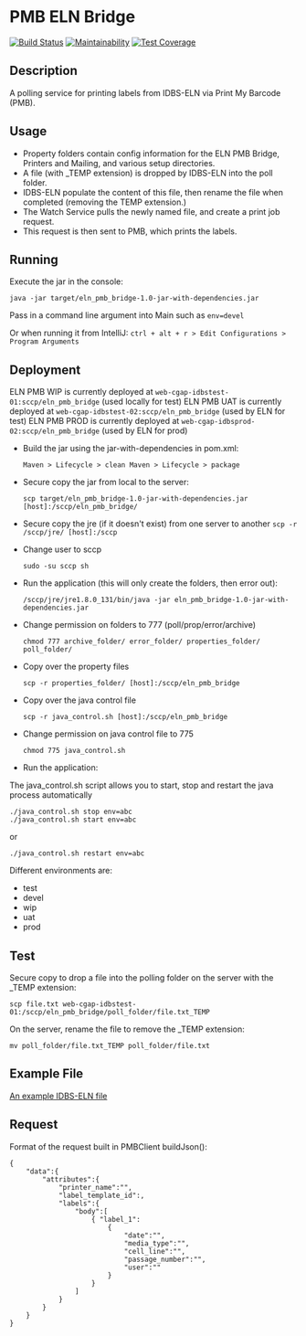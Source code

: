 # PMB ELN Bridge

[![Build Status](https://travis-ci.org/sanger/eln_pmb_bridge.svg)](https://travis-ci.org/sanger/eln_pmb_bridge)
[![Maintainability](https://api.codeclimate.com/v1/badges/e8292513bf0c61d22acf/maintainability)](https://codeclimate.com/github/sanger/eln_pmb_bridge/maintainability)
[![Test Coverage](https://api.codeclimate.com/v1/badges/e8292513bf0c61d22acf/test_coverage)](https://codeclimate.com/github/sanger/eln_pmb_bridge/test_coverage)

Description
---

A polling service for printing labels from IDBS-ELN via Print My Barcode (PMB).

Usage
---

- Property folders contain config information for the ELN PMB Bridge, Printers and Mailing, and various setup directories.
- A file (with _TEMP extension) is dropped by IDBS-ELN into the poll folder.
- IDBS-ELN populate the content of this file, then rename the file when completed (removing the TEMP extension.)
- The Watch Service pulls the newly named file, and create a print job request.
- This request is then sent to PMB, which prints the labels.

Running
---
Execute the jar in the console:

    java -jar target/eln_pmb_bridge-1.0-jar-with-dependencies.jar

Pass in a command line argument into Main such as `env=devel`

Or when running it from IntelliJ:
`ctrl + alt + r > Edit Configurations > Program Arguments`


Deployment
---

ELN PMB WIP is currently deployed at `web-cgap-idbstest-01:sccp/eln_pmb_bridge` (used locally for test)
ELN PMB UAT is currently deployed at `web-cgap-idbstest-02:sccp/eln_pmb_bridge` (used by ELN for test)
ELN PMB PROD is currently deployed at `web-cgap-idbsprod-02:sccp/eln_pmb_bridge` (used by ELN for prod)

- Build the jar using the jar-with-dependencies in pom.xml:

    `
    Maven > Lifecycle > clean
    Maven > Lifecycle > package
    `

- Secure copy the jar from local to the server:

    `scp target/eln_pmb_bridge-1.0-jar-with-dependencies.jar [host]:/sccp/eln_pmb_bridge/`

- Secure copy the jre (if it doesn't exist) from one server to another
    `scp -r /sccp/jre/ [host]:/sccp`

- Change user to sccp

  `sudo -su sccp sh`

- Run the application (this will only create the folders, then error out):

  `/sccp/jre/jre1.8.0_131/bin/java -jar eln_pmb_bridge-1.0-jar-with-dependencies.jar`

- Change permission on folders to 777 (poll/prop/error/archive)

  `chmod 777 archive_folder/ error_folder/ properties_folder/ poll_folder/`

- Copy over the property files

  `scp -r properties_folder/ [host]:/sccp/eln_pmb_bridge`

- Copy over the java control file

  `scp -r java_control.sh [host]:/sccp/eln_pmb_bridge`

- Change permission on java control file to 775

   `chmod 775 java_control.sh`

- Run the application:

The java_control.sh script allows you to start, stop and restart the java process automatically

    ./java_control.sh stop env=abc
    ./java_control.sh start env=abc

or

    ./java_control.sh restart env=abc

Different environments are:

- test
- devel
- wip
- uat
- prod

Test
---

Secure copy to drop a file into the polling folder on the server with the _TEMP extension:

    scp file.txt web-cgap-idbstest-01:/sccp/eln_pmb_bridge/poll_folder/file.txt_TEMP


On the server, rename the file to remove the _TEMP extension:

    mv poll_folder/file.txt_TEMP poll_folder/file.txt


Example File
---

[An example IDBS-ELN file](https://github.com/sanger/eln_pmb_bridge/blob/master/test_examples/correct_request.txt)

Request
---

Format of the request built in PMBClient buildJson():

	{
	    "data":{
	        "attributes":{
	            "printer_name":"",
	            "label_template_id":,
	            "labels":{
	                "body":[
	                    { "label_1":
	                        {
	                            "date":"",
	                            "media_type":"",
	                            "cell_line":"",
	                            "passage_number":"",
	                            "user":""
	                        }
	                    }
	                ]
	            }
	        }
	    }
	}
